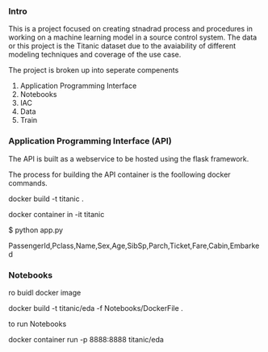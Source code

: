### Intro ###


This is a project focused on creating stnadrad process and procedures in working on a machine learning model in a source control system. The data or this project is the Titanic dataset due to the avaiability of different modeling techniques and coverage of the use case. 

The project is broken up into seperate compenents 

1. Application Programming Interface
2. Notebooks
3. IAC
4. Data
5. Train



### Application Programming Interface (API) ###

The API is built as a webservice to be hosted using the flask framework. 

The process for building the API container is the foollowing docker commands. 

docker build -t titanic . 

docker container in -it titanic



$ python app.py




PassengerId,Pclass,Name,Sex,Age,SibSp,Parch,Ticket,Fare,Cabin,Embarked


### Notebooks ###

ro buidl docker image

docker build -t titanic/eda -f Notebooks/DockerFile . 


to run Notebooks 


docker container run -p 8888:8888 titanic/eda